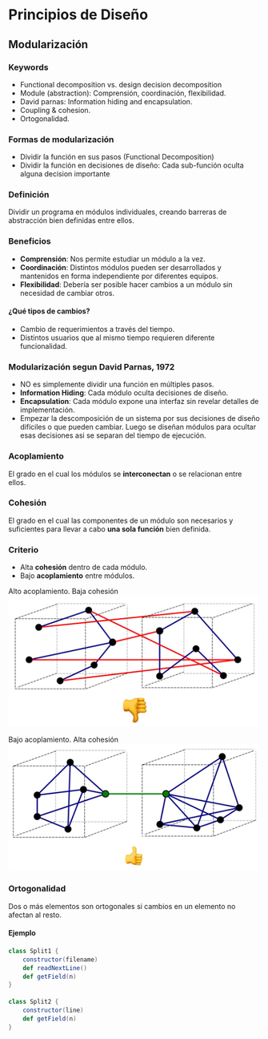 # Principios de Diseño
## Modularización

### Keywords
- Functional decomposition vs. design decision decomposition
- Module (abstraction): Comprensión, coordinación, flexibilidad.
- David parnas: Information hiding and encapsulation.
- Coupling & cohesion.
- Ortogonalidad.

### Formas de modularización
- Dividir la función en sus pasos (Functional Decomposition)
- Dividir la función en decisiones de diseño: Cada sub-función oculta alguna decision 
  importante

### Definición
Dividir un programa en módulos individuales, creando barreras de abstracción bien 
definidas entre ellos.

### Beneficios
- __Comprensión__: Nos permite estudiar un módulo a la vez.
- __Coordinación__: Distintos módulos pueden ser desarrollados y mantenidos en forma 
  independiente por diferentes equipos.
- __Flexibilidad__: Debería ser posible hacer cambios a un módulo sin necesidad de cambiar
  otros.

#### ¿Qué tipos de cambios?
- Cambio de requerimientos a través del tiempo.
- Distintos usuarios que al mismo tiempo requieren diferente funcionalidad.

### Modularización segun David Parnas, 1972
- NO es simplemente dividir una función en múltiples pasos.
- __Information Hiding__: Cada módulo oculta decisiones de diseño.
- __Encapsulation__: Cada módulo expone una interfaz sin revelar detalles de implementación.
- Empezar la descomposición de un sistema por sus decisiones de diseño difíciles o que
  pueden cambiar. Luego se diseñan módulos para ocultar esas decisiones asi se separan
  del tiempo de ejecución.

### Acoplamiento
El grado en el cual los módulos se __interconectan__ o se relacionan entre ellos.

### Cohesión
El grado en el cual las componentes de un módulo son necesarios y suficientes para llevar
a cabo __una sola función__ bien definida.

### Criterio
- Alta __cohesión__ dentro de cada módulo.
- Bajo __acoplamiento__ entre módulos.

Alto acoplamiento. Baja cohesión
![](../../resources/img/u2/AltoAcop_BajaCohe.jpg)

Bajo acoplamiento. Alta cohesión
![](../../resources/img/u2/BajoAcop_AltaCohe.jpg)

### Ortogonalidad
Dos o más elementos son ortogonales si cambios en un elemento no afectan al resto.

#### Ejemplo
```scala
class Split1 {
    constructor(filename)
    def readNextLine()
    def getField(n)
}

class Split2 {
    constructor(line)
    def getField(n)
}
```